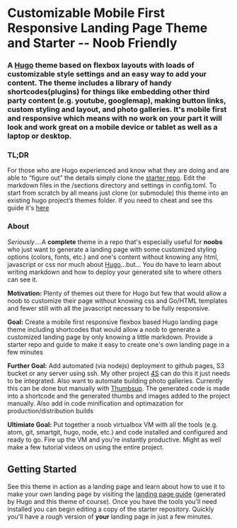 # Customizable Mobile First Responsive Landing Page Theme and Starter -- Noob Friendly

### A [Hugo](http://gohugo.io) theme based on flexbox layouts with loads of customizable style settings and an easy way to add your content.  The theme includes a library of handy shortcodes(plugins) for things like embedding other third party content (e.g. youtube, googlemap), making button links, custom styling and layout, and photo galleries.  It's mobile first and responsive which means with no work on your part it will look and work great on a mobile device or tablet as well as a laptop or desktop.

### TL;DR

For those who are Hugo experienced and know what they are doing and are able to “figure out” the details simply clone the [starter repo](https://dkebler.github.io/landingpage-starter). Edit the markdown files in the /sections directory and settings in config.toml. To start from scratch by all means just clone (or submodule) this theme into an existing hugo project’s themes folder.  If you need to cheat and see ths guide it's [here](https://dkebler.github.io/landingpage-guide/#tldr)

### About

*Seriously*....A **complete** theme in a repo that's especially useful for **noobs** who just want to generate a landing page with some customized styling options (colors, fonts, etc.) and one's content without knowing any html, javascript or css nor much about [Hugo](http://gohugo.io)...but...  You do have to learn about writing markdown and how to deploy your generated site to where others can see it.

**Motivation:** Plenty of themes out there for Hugo but few that would allow a noob to customize their page without knowing css and Go/HTML templates and fewer still with all the javascript necessary to be fully responsive.

**Goal:** Create a mobile first responsive flexbox based Hugo landing page theme including shortcodes that would allow a noob to generate a customized landing page by only knowing a little markdown.  Provide a starter repo and guide to make it easy to create one's own landing page in a few minutes

**Further Goal:** Add automated (via nodejs) deployment to github pages, S3 bucket or any server using ssh.  My other project [4S](https://github.com/dkebler/4S) can do this it just needs to be integrated.  Also want to automate building photo galleries.  Currently this can be done but manually with [Thumbsup](https://github.com/thumbsup/thumbsup).  The generated code is made into a shortcode and the generated thumbs and images added to the project manually.  Also add in code minification and optimazation for production/distribution builds

**Ultimiate Goal:** Put together a noob virtualbox VM with all the tools (e.g. atom, git, smartgit, hugo, node, etc.) and code installed and configured and ready to go. Fire up the VM and you're instantly productive.  Might as well make a few tutorial videos on using the entire project.

## Getting Started

See this theme in action as a landing page and learn about how to use it to make your own landing page by visiting the [landing page guide](https://dkebler.github.io/landingpage-guide/) (generated by Hugo and this theme of course).  Once you have the tools you'll need installed you can begin editing a copy of the starter repository.  Quickly you'll have a rough version of **your** landing page in just a few minutes.
